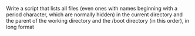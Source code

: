  Write a script that lists all files (even ones with names beginning with a period character, which are normally hidden) in the current directory and the parent of the working directory and the /boot directory (in this order), in long format

